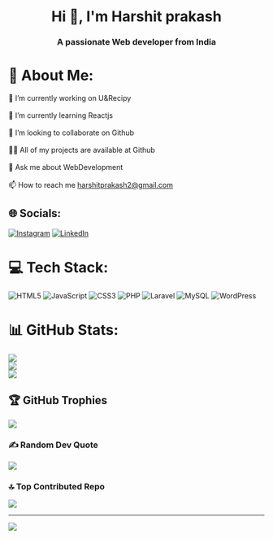<h1 align="center">Hi 👋, I'm Harshit prakash</h1>
<h3 align="center">A passionate Web developer from India</h3>

# 💫 About Me:
🔭 I’m currently working on U&Recipy<br><br>🌱 I’m currently learning Reactjs<br><br>👯 I’m looking to collaborate on Github<br><br>👨‍💻 All of my projects are available at Github<br><br>💬 Ask me about WebDevelopment<br><br>📫 How to reach me harshitprakash2@gmail.com


## 🌐 Socials:
[![Instagram](https://img.shields.io/badge/Instagram-%23E4405F.svg?logo=Instagram&logoColor=white)](https://instagram.com/its_harshitprakash2__) [![LinkedIn](https://img.shields.io/badge/LinkedIn-%230077B5.svg?logo=linkedin&logoColor=white)](https://linkedin.com/in/harshitPrakash  ) 

# 💻 Tech Stack:
![HTML5](https://img.shields.io/badge/html5-%23E34F26.svg?style=for-the-badge&logo=html5&logoColor=white) ![JavaScript](https://img.shields.io/badge/javascript-%23323330.svg?style=for-the-badge&logo=javascript&logoColor=%23F7DF1E) ![CSS3](https://img.shields.io/badge/css3-%231572B6.svg?style=for-the-badge&logo=css3&logoColor=white) ![PHP](https://img.shields.io/badge/php-%23777BB4.svg?style=for-the-badge&logo=php&logoColor=white) ![Laravel](https://img.shields.io/badge/laravel-%23FF2D20.svg?style=for-the-badge&logo=laravel&logoColor=white) ![MySQL](https://img.shields.io/badge/mysql-4479A1.svg?style=for-the-badge&logo=mysql&logoColor=white) ![WordPress](https://img.shields.io/badge/WordPress-%23117AC9.svg?style=for-the-badge&logo=WordPress&logoColor=white)
# 📊 GitHub Stats:
![](https://github-readme-stats.vercel.app/api?username=harshitprakash&theme=dark&hide_border=false&include_all_commits=false&count_private=false)<br/>
![](https://github-readme-streak-stats.herokuapp.com/?user=harshitprakash&theme=dark&hide_border=false)<br/>
![](https://github-readme-stats.vercel.app/api/top-langs/?username=harshitprakash&theme=dark&hide_border=false&include_all_commits=false&count_private=false&layout=compact)

## 🏆 GitHub Trophies
![](https://github-profile-trophy.vercel.app/?username=harshitprakash&theme=radical&no-frame=false&no-bg=true&margin-w=4)

### ✍️ Random Dev Quote
![](https://quotes-github-readme.vercel.app/api?type=horizontal&theme=radical)

### 🔝 Top Contributed Repo
![](https://github-contributor-stats.vercel.app/api?username=harshitprakash&limit=5&theme=dark&combine_all_yearly_contributions=true)

---
[![](https://visitcount.itsvg.in/api?id=harshitprakash&icon=0&color=0)](https://visitcount.itsvg.in)

<!-- Proudly created with GPRM ( https://gprm.itsvg.in ) -->
<!--
**harshitprakash/harshitprakash** is a ✨ _special_ ✨ repository because its `README.md` (this file) appears on your GitHub profile.

Here are some ideas to get you started:

- 🔭 I’m currently working on ...
- 🌱 I’m currently learning ...
- 👯 I’m looking to collaborate on ...
- 🤔 I’m looking for help with ...
- 💬 Ask me about ...
- 📫 How to reach me: ...
- 😄 Pronouns: ...
- ⚡ Fun fact: ...
-->
